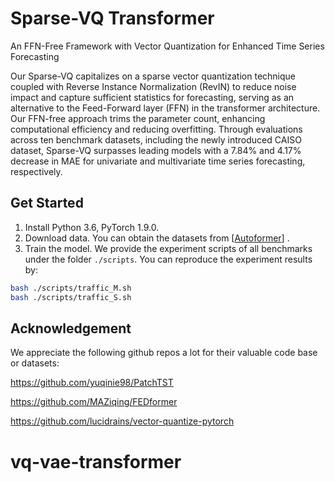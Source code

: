 # Sparse-VQ Transformer

An FFN-Free Framework with Vector Quantization for Enhanced Time Series Forecasting

 Our Sparse-VQ capitalizes
on a sparse vector quantization technique coupled with Reverse
Instance Normalization (RevIN) to reduce noise impact and capture sufficient statistics for forecasting, serving as an alternative
to the Feed-Forward layer (FFN) in the transformer architecture.
Our FFN-free approach trims the parameter count, enhancing computational efficiency and reducing overfitting. Through evaluations across ten benchmark datasets, including the newly introduced CAISO dataset, Sparse-VQ surpasses leading models with
a 7.84% and 4.17% decrease in MAE for univariate and multivariate time series forecasting, respectively. 




## Get Started

1. Install Python 3.6, PyTorch 1.9.0.
2. Download data. You can obtain the datasets from [[Autoformer](https://github.com/thuml/Autoformer)] .
3. Train the model. We provide the experiment scripts of all benchmarks under the folder `./scripts`. You can reproduce the experiment results by:


```bash
bash ./scripts/traffic_M.sh
bash ./scripts/traffic_S.sh
```


## Acknowledgement

We appreciate the following github repos a lot for their valuable code base or datasets:

https://github.com/yuqinie98/PatchTST

https://github.com/MAZiqing/FEDformer

https://github.com/lucidrains/vector-quantize-pytorch
# vq-vae-transformer
